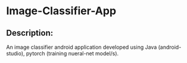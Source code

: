 # Image-Classifier-App

## Description:
An image classifier android application developed using Java (android-studio), pytorch (training nueral-net model/s). 
